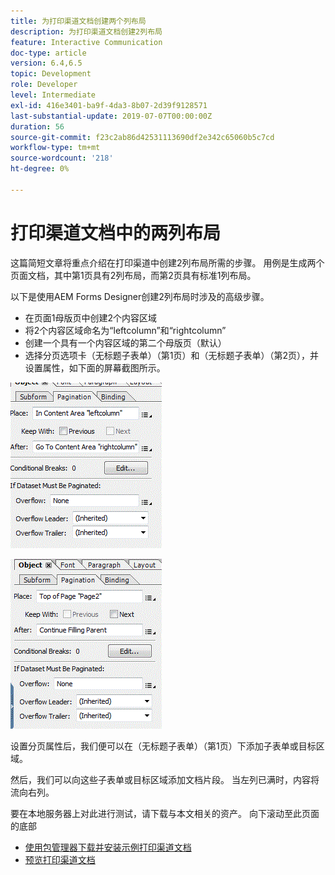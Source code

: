 ```yaml
---
title: 为打印渠道文档创建两个列布局
description: 为打印渠道文档创建2列布局
feature: Interactive Communication
doc-type: article
version: 6.4,6.5
topic: Development
role: Developer
level: Intermediate
exl-id: 416e3401-ba9f-4da3-8b07-2d39f9128571
last-substantial-update: 2019-07-07T00:00:00Z
duration: 56
source-git-commit: f23c2ab86d42531113690df2e342c65060b5c7cd
workflow-type: tm+mt
source-wordcount: '218'
ht-degree: 0%

---
```


# 打印渠道文档中的两列布局

这篇简短文章将重点介绍在打印渠道中创建2列布局所需的步骤。 用例是生成两个页面文档，其中第1页具有2列布局，而第2页具有标准1列布局。

以下是使用AEM Forms Designer创建2列布局时涉及的高级步骤。

* 在页面1母版页中创建2个内容区域
* 将2个内容区域命名为“leftcolumn”和“rightcolumn”
* 创建一个具有一个内容区域的第二个母版页（默认）
* 选择分页选项卡（无标题子表单）（第1页）和（无标题子表单）（第2页），并设置属性，如下面的屏幕截图所示。

![page1](assets/untitledsubform_paginationproperties.gif)

![page2](assets/untitled_subformpage2.gif)

设置分页属性后，我们便可以在（无标题子表单）（第1页）下添加子表单或目标区域。

然后，我们可以向这些子表单或目标区域添加文档片段。 当左列已满时，内容将流向右列。

要在本地服务器上对此进行测试，请下载与本文相关的资产。 向下滚动至此页面的底部

* [使用包管理器下载并安装示例打印渠道文档](assets/print-channel-with-two-column-layout.zip)
* [预览打印渠道文档](http://localhost:4502/content/dam/formsanddocuments/2columnlayout/jcr:content?channel=print&amp;mode=preview&amp;dataRef=service%3A%2F%2FFnDTestData&amp;wcmmode=disabled)
